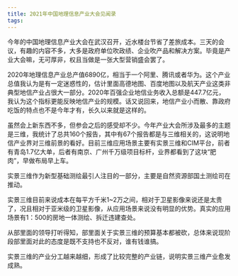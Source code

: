 ```yaml
---
title: 2021年中国地理信息产业大会见闻录
tags:
---
```


今年的中国地理信息产业大会在武汉召开，近水楼台节省了差旅成本。三天的会议，有趣的内容不多，大多是政府单位吹政绩、企业吹产品和解决方案。毕竟是产业大会嘛，无可厚非，权且当做是一张大型营销盛会罢了。

2020年地理信息产业总产值6890亿，相当于一个阿里、腾讯或者华为。这个产业总值我认为是有一定迷惑性的，估计里面高德地图、百度地图以及航天产业这类非典型地信产业占很大一部分。2020年百强企业地信业务收入总额是447.7亿元，我认为这个指标更能反映地信产业的规模。话又说回来，地信产业小而散、靠政府吃饭的特点也不是今年才有，长久以来就是这样的。

虽然会上新东西不多，但参会之后的感受却不少。今年产业大会所涉及最多的主题是三维，我统计了总共160个报告，其中有67个报告都是与三维相关的，这说明地信产业界对三维前景的看好。目前三维应用场景主要有实景三维和CIM平台，前者有青岛1.7亿大单，后者有南京、广州千万级项目标杆，业界都看到了这块“肥肉”，早做布局早上车。

实景三维作为新型基础测绘最引人注目的一部分，主要是自然资源部国土测绘司在推动。

实景三维目前来说成本在每平方千米1~2万之间，相对于卫星影像来说还是太贵了，况且相对于亚米级的卫星影像，从应用场景来说没有明显的优势。真实的应用场景有1：500的房地一体测绘、拆迁违建查处。

从部里面的领导打听得知，部里面关于实景三维的预算基本都被砍，总体来说现阶段部里面对此的态度是既不支持也不反对，谁有钱谁搞。

实景三维的产业分工越来越细，形成了比较完整的产业链，说明实景三维产业愈发成熟。
